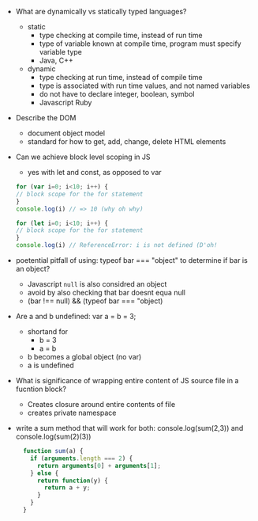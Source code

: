 - What are dynamically vs statically typed languages?
  - static
    - type checking at compile time, instead of run time
    - type of variable known at compile time, program must specify variable type
    - Java, C++
  - dynamic
    - type checking at run time, instead of compile time
    - type is associated with run time values, and not named variables
    - do not have to declare integer, boolean, symbol
    - Javascript Ruby

- Describe the DOM
  - document object model
  - standard for how to get, add, change, delete HTML elements

- Can we achieve block level scoping in JS
  - yes with let and const, as opposed to var
  ```javascript
  for (var i=0; i<10; i++) {
  // block scope for the for statement
  }
  console.log(i) // => 10 (why oh why)

  for (let i=0; i<10; i++) {
  // block scope for the for statement
  }
  console.log(i) // ReferenceError: i is not defined (D'oh!
  ```

- poetential pitfall of using: typeof bar === "object" to determine if bar is an object?
  - Javascript `null` is also considred an object
  - avoid by also checking that bar doesnt equa null
  - (bar !== null) && (typeof bar === "object)

- Are a and b undefined: var a = b = 3;
  - shortand for 
    - b = 3
    - a = b
  - b becomes a global object (no var)
  - a is undefined 

- What is significance of wrapping entire content of JS source file in a fucntion block?
  - Creates closure around entire contents of file 
  - creates private namespace 

- write a sum method that will work for both: console.log(sum(2,3)) and console.log(sum(2)(3))
  ```javascript
    function sum(a) {
      if (arguments.length === 2) {
        return arguments[0] + arguments[1];
      } else {
        return function(y) {
          return a + y;
        }
      }
    }
  ```
